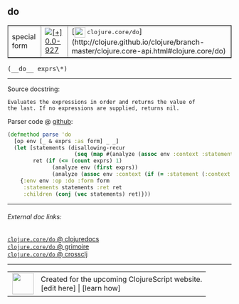 ## do



 <table border="1">
<tr>
<td>special form</td>
<td><a href="https://github.com/cljsinfo/cljs-api-docs/tree/0.0-927"><img valign="middle" alt="[+] 0.0-927" title="Added in 0.0-927" src="https://img.shields.io/badge/+-0.0--927-lightgrey.svg"></a> </td>
<td>
[<img height="24px" valign="middle" src="http://i.imgur.com/1GjPKvB.png"> <samp>clojure.core/do</samp>](http://clojure.github.io/clojure/branch-master/clojure.core-api.html#clojure.core/do)
</td>
</tr>
</table>


 <samp>
(__do__ exprs\*)<br>
</samp>

---





Source docstring:

```
Evaluates the expressions in order and returns the value of
the last. If no expressions are supplied, returns nil.
```


Parser code @ [github](https://github.com/clojure/clojurescript/blob/r3115/src/clj/cljs/analyzer.clj#L1052-L1061):

```clj
(defmethod parse 'do
  [op env [_ & exprs :as form] _ _]
  (let [statements (disallowing-recur
                     (seq (map #(analyze (assoc env :context :statement) %) (butlast exprs))))
        ret (if (<= (count exprs) 1)
              (analyze env (first exprs))
              (analyze (assoc env :context (if (= :statement (:context env)) :statement :return)) (last exprs)))]
    {:env env :op :do :form form
     :statements statements :ret ret
     :children (conj (vec statements) ret)}))
```

<!--
Repo - tag - source tree - lines:

 <pre>
clojurescript @ r3115
└── src
    └── clj
        └── cljs
            └── <ins>[analyzer.clj:1052-1061](https://github.com/clojure/clojurescript/blob/r3115/src/clj/cljs/analyzer.clj#L1052-L1061)</ins>
</pre>

-->

---



###### External doc links:

[`clojure.core/do` @ clojuredocs](http://clojuredocs.org/clojure.core/do)<br>
[`clojure.core/do` @ grimoire](http://conj.io/store/v1/org.clojure/clojure/1.7.0-beta3/clj/clojure.core/do/)<br>
[`clojure.core/do` @ crossclj](http://crossclj.info/fun/clojure.core/do.html)<br>

---

 <table>
<tr><td>
<img valign="middle" align="right" width="48px" src="http://i.imgur.com/Hi20huC.png">
</td><td>
Created for the upcoming ClojureScript website.<br>
[edit here] | [learn how]
</td></tr></table>

[edit here]:https://github.com/cljsinfo/cljs-api-docs/blob/master/cljsdoc/special/do.cljsdoc
[learn how]:https://github.com/cljsinfo/cljs-api-docs/wiki/cljsdoc-files

<!--

This information was too distracting to show to readers, but I'll leave it
commented here since it is helpful to:

- pretty-print the data used to generate this document
- and show how to retrieve that data



The API data for this symbol:

```clj
{:ns "special",
 :name "do",
 :signature ["[exprs*]"],
 :history [["+" "0.0-927"]],
 :type "special form",
 :full-name-encode "special/do",
 :source {:code "(defmethod parse 'do\n  [op env [_ & exprs :as form] _ _]\n  (let [statements (disallowing-recur\n                     (seq (map #(analyze (assoc env :context :statement) %) (butlast exprs))))\n        ret (if (<= (count exprs) 1)\n              (analyze env (first exprs))\n              (analyze (assoc env :context (if (= :statement (:context env)) :statement :return)) (last exprs)))]\n    {:env env :op :do :form form\n     :statements statements :ret ret\n     :children (conj (vec statements) ret)}))",
          :title "Parser code",
          :repo "clojurescript",
          :tag "r3115",
          :filename "src/clj/cljs/analyzer.clj",
          :lines [1052 1061]},
 :full-name "special/do",
 :clj-symbol "clojure.core/do",
 :docstring "Evaluates the expressions in order and returns the value of\nthe last. If no expressions are supplied, returns nil."}

```

Retrieve the API data for this symbol:

```clj
;; from Clojure REPL
(require '[clojure.edn :as edn])
(-> (slurp "https://raw.githubusercontent.com/cljsinfo/cljs-api-docs/catalog/cljs-api.edn")
    (edn/read-string)
    (get-in [:symbols "special/do"]))
```

-->
